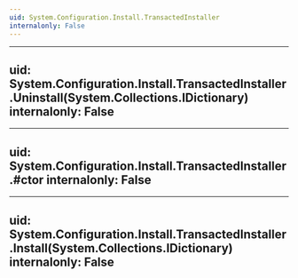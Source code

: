 ```yaml
---
uid: System.Configuration.Install.TransactedInstaller
internalonly: False
---
```


---
uid: System.Configuration.Install.TransactedInstaller.Uninstall(System.Collections.IDictionary)
internalonly: False
---

---
uid: System.Configuration.Install.TransactedInstaller.#ctor
internalonly: False
---

---
uid: System.Configuration.Install.TransactedInstaller.Install(System.Collections.IDictionary)
internalonly: False
---
